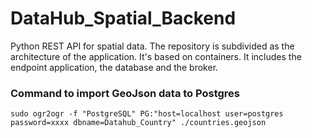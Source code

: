 # DataHub_Spatial_Backend
Python REST API for spatial data. The repository is subdivided as the architecture of the application. It's based on containers. It includes the endpoint application, the database and the broker.

### Command to import GeoJson data to Postgres
```
sudo ogr2ogr -f "PostgreSQL" PG:"host=localhost user=postgres password=xxxx dbname=Datahub_Country" ./countries.geojson
```
